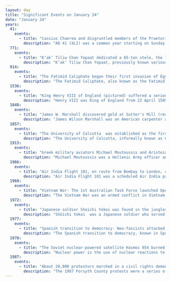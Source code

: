 ```yaml
---
layout: day
title: "Significant Events on January 24"
date: "January 24"
years:
  41:
    events:
      - title: "Cassius Chaerea and disgruntled members of the Praetorian Guard murdered the Roman emperor Caligula, who was succeeded by his uncle Claudius."
        description: "AD 41 (XLI) was a common year starting on Sunday of the Julian calendar. At the time, it was known as the Year of the Consulship of C. Caesar Augustus Germanicus and Cn. Sentius Saturninus. The denomination AD 41 for this year has been used since the early medieval period, when the Anno Domini calendar era became the prevalent method in Europe for naming years."
  771:
    events:
      - title: "Kʼakʼ Tiliw Chan Yopaat dedicated a 65-ton stele, the largest stone known to be quarried by the Maya civilization, at his city of Quiriguá."
        description: "Kʼakʼ Tiliw Chan Yopaat, previously known variously as Cauac Sky, Kawak Sky, Butsʼ Tiliw and Butzʼ Tiʼliw, was the leader of the ancient Maya city-state of Quiriguá."
  914:
    events:
      - title: "The Fatimid Caliphate began their first invasion of Egypt, against the Abbasids, which eventually ended in failure."
        description: "The Fatimid Caliphate, also known as the Fatimid Empire, was a caliphate extant from the tenth to the twelfth centuries CE under the rule of the Fatimids, an Isma'ili Shia dynasty. Spanning a large area of North Africa and West Asia, it ranged from the western Mediterranean in the west to the Red Sea in the east. The Fatimids trace their ancestry to the Islamic prophet Muhammad's daughter Fatima and her husband Ali, the first Shia imam. The Fatimids were acknowledged as the rightful imams by different Isma'ili communities as well as by denominations in many other Muslim lands and adjacent regions. Originating during the Abbasid Caliphate, the Fatimids initially conquered Ifriqiya. They extended their rule across the Mediterranean coast and ultimately made Egypt the center of the caliphate. At its height, the caliphate included—in addition to Egypt—varying areas of the Maghreb, Sicily, the Levant, and the Hejaz."
  1536:
    events:
      - title: "King Henry VIII of England (pictured) suffered a serious accident while jousting, receiving injuries which may have caused his later obesity and erratic personality."
        description: "Henry VIII was King of England from 22 April 1509 until his death. Henry is known for his six marriages and his efforts to have his first marriage annulled. His disagreement with Pope Clement VII about such an annulment led Henry to initiate the English Reformation, separating the Church of England from papal authority. He appointed himself Supreme Head of the Church of England and dissolved convents and monasteries, for which he was excommunicated by the pope."
  1848:
    events:
      - title: "James W. Marshall discovered gold at Sutter's Mill (reconstruction pictured) in Coloma, California, leading to the California gold rush."
        description: "James Wilson Marshall was an American carpenter and sawmill operator, who on January 24, 1848, reported the finding of gold at Coloma, California, a small settlement on the American River about 36 miles northeast of Sacramento. His discovery was the impetus for the California gold rush. The mill property was owned by Johann (John) Sutter who employed Marshall to build his mill. The wave of gold seekers turned everyone's attention away from the mill which eventually fell into disrepair and was never used as intended. Neither Marshall nor Sutter ever profited from the gold find."
  1857:
    events:
      - title: "The University of Calcutta  was established as the first modern university in the Indian subcontinent."
        description: "The University of Calcutta, informally known as Calcutta University (CU), is a public state university located in Kolkata, West Bengal, India. It has 151 affiliated undergraduate colleges and 16 institutes in Kolkata and nearby areas. It was established on 24 January 1857 and is the oldest multidisciplinary university of Indian Subcontinent and Southeast Asian Region. Today, the university's jurisdiction is limited to a few districts of West Bengal, but at the time of its establishment it had a catchment area ranging from Kabul to Myanmar. It is accredited as an 'A' grade university by the National Assessment and Accreditation Council (NAAC)."
  1913:
    events:
      - title: "Greek military aviators Michael Moutoussis and Aristeidis Moraitinis performed the first naval air mission in history, with a Farman MF.7 hydroplane."
        description: "Michael Moutoussis was a Hellenic Army officer and pioneer of military aviation. Together with Aristeidis Moraitinis, he performed the first naval air mission in history during the Balkan Wars."
  1966:
    events:
      - title: "Air India Flight 101, en route from Bombay to London, crashed into Mont Blanc in France, killing all 117 people on board."
        description: "Air India Flight 101 was a scheduled Air India passenger flight from Bombay to London, via Delhi, Beirut, and Geneva. On the morning of 24 January 1966 at 8-02 CET, on approach to Geneva, the Boeing 707-437 operating the flight accidentally crashed into Mont Blanc in France, killing all 117 people on board. Among the victims was Dr. Homi Jehangir Bhabha, the founder and chairman of the Atomic Energy Commission of India."
  1968:
    events:
      - title: "Vietnam War- The 1st Australian Task Force launched Operation Coburg against the North Vietnamese army and the Viet Cong."
        description: "The Vietnam War was an armed conflict in Vietnam, Laos, and Cambodia fought between North Vietnam and South Vietnam and their allies. North Vietnam was supported by the Soviet Union and China, while South Vietnam was supported by the United States and other anti-communist nations. The conflict was the second of the Indochina Wars and a major proxy war of the Cold War between the Soviet Union and US. Direct US military involvement greatly escalated from 1965 until its withdrawal in 1973. The fighting spilled over into the Laotian and Cambodian Civil Wars, which ended with all three countries becoming communist in 1975."
  1972:
    events:
      - title: "Japanese soldier Shoichi Yokoi was found in the jungles of Guam, where he had been hiding since the end of World War II."
        description: "Shōichi Yokoi  was a Japanese soldier who served as a sergeant in the Imperial Japanese Army (IJA) during the Second World War, and was one of the last three Japanese holdouts to be found after the end of hostilities in 1945. He was discovered in the jungles of Guam on 24 January 1972, almost 28 years after U.S. forces had regained control of the island in 1944."
  1977:
    events:
      - title: "Spanish transition to democracy- Neo-fascists attacked an office in Madrid, killing five people and injuring four others."
        description: "The Spanish transition to democracy, known in Spain as la Transición or la Transición española, is a period of modern Spanish history encompassing the regime change that moved from the Francoist dictatorship to the consolidation of a parliamentary system, in the form of constitutional monarchy under Juan Carlos I."
  1978:
    events:
      - title: "The Soviet nuclear-powered satellite Kosmos 954 burned up during atmospheric reentry, scattering radioactive debris across Canada's Northwest Territories."
        description: "Nuclear power is the use of nuclear reactions to produce electricity. Nuclear power can be obtained from nuclear fission, nuclear decay and nuclear fusion reactions. Presently, the vast majority of electricity from nuclear power is produced by nuclear fission of uranium and plutonium in nuclear power plants. Nuclear decay processes are used in niche applications such as radioisotope thermoelectric generators in some space probes such as Voyager 2. Reactors producing controlled fusion power have been operated since 1958 but have yet to generate net power and are not expected to be commercially available in the near future."
  1987:
    events:
      - title: "About 20,000 protestors marched in a civil rights demonstration in Forsyth County, Georgia, United States."
        description: "The 1987 Forsyth County protests were a series of civil rights demonstrations held in Forsyth County, Georgia, in the United States. The protests consisted of two marches, held one week apart on January 17 and January 24, 1987. The marches and accompanying counterdemonstrations by white supremacists drew national attention to the county. The second march was attended by many prominent civil rights activists and politicians, including both of Georgia's U.S. senators, and attracted about 20,000 marchers, making it one of the largest civil rights demonstrations in United States history."
---
```

